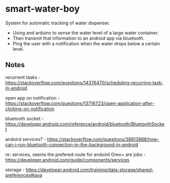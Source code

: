 # smart-water-boy
System for automatic tracking of water dispenser. 

- Using and arduino to sense the water level of a large water container.
- Then transmit that information to an android app via bluetooth.
- Ping the user with a notification when the water drops below a certain level.


## Notes

recurrent tasks - https://stackoverflow.com/questions/14376470/scheduling-recurring-task-in-android

open app on notification - https://stackoverflow.com/questions/13716723/open-application-after-clicking-on-notification

bluetooth socket - https://developer.android.com/reference/android/bluetooth/BluetoothSocket

andoird services? - https://stackoverflow.com/questions/38813888/how-can-i-run-bluetooth-connection-in-the-background-in-android

re: services, seems the prefered route for andoird Oreo+ are jobs - https://developer.android.com/guide/components/services

storage - https://developer.android.com/training/data-storage/shared-preferences#java
